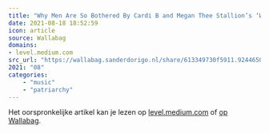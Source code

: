 ```yaml
---
title: "Why Men Are So Bothered By Cardi B and Megan Thee Stallion’s ‘WAP’"
date: 2021-08-18 18:52:59
icon: article
source: Wallabag
domains:
- level.medium.com
src_url: "https://wallabag.sanderdorigo.nl/share/613349730f5911.92446507"
2021: "08"
categories:
    - "music"
    - "patriarchy"
---
```

Het oorspronkelijke artikel kan je lezen op [level.medium.com](https://level.medium.com/why-men-are-so-bothered-by-cardi-b-and-megan-thee-stallions-wap-94aed0bb7024) of [op Wallabag](https://wallabag.sanderdorigo.nl/share/613349730f5911.92446507). 